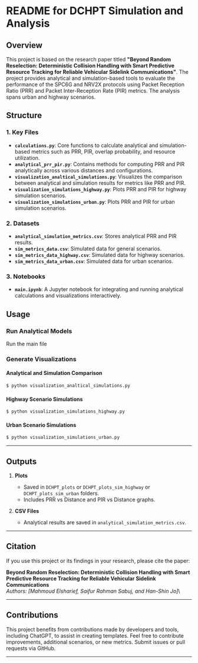 # README for DCHPT Simulation and Analysis

## Overview

This project is based on the research paper titled **"Beyond Random Reselection: Deterministic Collision Handling with Smart Predictive Resource Tracking for Reliable Vehicular Sidelink Communications"**. The project provides analytical and simulation-based tools to evaluate the performance of the SPC6G and NRV2X protocols using Packet Reception Ratio (PRR) and Packet Inter-Reception Rate (PIR) metrics. The analysis spans urban and highway scenarios.

## Structure

### 1. **Key Files**

- **`calculations.py`**: Core functions to calculate analytical and simulation-based metrics such as PRR, PIR, overlap probability, and resource utilization.
- **`analytical_prr_pir.py`**: Contains methods for computing PRR and PIR analytically across various distances and configurations.
- **`visualization_analtical_simulations.py`**: Visualizes the comparison between analytical and simulation results for metrics like PRR and PIR.
- **`visualization_simulations_highway.py`**: Plots PRR and PIR for highway simulation scenarios.
- **`visualization_simulations_urban.py`**: Plots PRR and PIR for urban simulation scenarios.

### 2. **Datasets**

- **`analytical_simulation_metrics.csv`**: Stores analytical PRR and PIR results.
- **`sim_metrics_data.csv`**: Simulated data for general scenarios.
- **`sim_metrics_data_highway.csv`**: Simulated data for highway scenarios.
- **`sim_metrics_data_urban.csv`**: Simulated data for urban scenarios.

### 3. **Notebooks**

- **`main.ipynb`**: A Jupyter notebook for integrating and running analytical calculations and visualizations interactively.



## Usage

### Run Analytical Models

Run the main file


### Generate Visualizations

#### Analytical and Simulation Comparison

```bash
$ python visualization_analtical_simulations.py
```

#### Highway Scenario Simulations

```bash
$ python visualization_simulations_highway.py
```

#### Urban Scenario Simulations
```bash
$ python visualization_simulations_urban.py
```
---

## Outputs

1. **Plots**

   - Saved in `DCHPT_plots` or `DCHPT_plots_sim_highway` or `DCHPT_plots_sim_urban` folders.
   - Includes PRR vs Distance and PIR vs Distance graphs.

2. **CSV Files**

   - Analytical results are saved in `analytical_simulation_metrics.csv`.

---

## Citation

If you use this project or its findings in your research, please cite the paper:

**Beyond Random Reselection: Deterministic Collision Handling with Smart Predictive Resource Tracking for Reliable Vehicular Sidelink Communications**\
*Authors: [Mahmoud Elsharief, Saifur Rahman Sabuj, and Han-Shin Jo]*\


---

## Contributions

This project benefits from contributions made by developers and tools, including ChatGPT, to assist in creating templates. Feel free to contribute improvements, additional scenarios, or new metrics. Submit issues or pull requests via GitHub.

---


